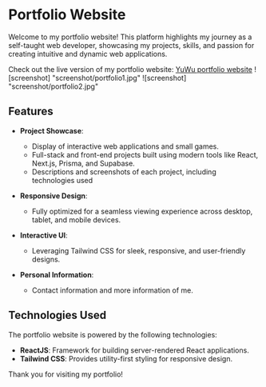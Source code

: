 
# Portfolio Website

Welcome to my portfolio website! This platform highlights my journey as a self-taught web developer, showcasing my projects, skills, and passion for creating intuitive and dynamic web applications.

Check out the live version of my portfolio website: [YuWu portfolio website](https://yuwu-portfolio.netlify.app/)
![screenshot] "screenshot/portfolio1.jpg"
![screenshot] "screenshot/portfolio2.jpg"

## Features

- **Project Showcase**:

  - Display of interactive web applications and small games.
  - Full-stack and front-end projects built using modern tools like React, Next.js, Prisma, and Supabase.
  - Descriptions and screenshots of each project, including technologies used

- **Responsive Design**:

  - Fully optimized for a seamless viewing experience across desktop, tablet, and mobile devices.

- **Interactive UI**:

  - Leveraging Tailwind CSS for sleek, responsive, and user-friendly designs.

- **Personal Information**:
  - Contact information and more information of me.

## Technologies Used

The portfolio website is powered by the following technologies:

- **ReactJS**: Framework for building server-rendered React applications.
- **Tailwind CSS**: Provides utility-first styling for responsive design.

Thank you for visiting my portfolio!
